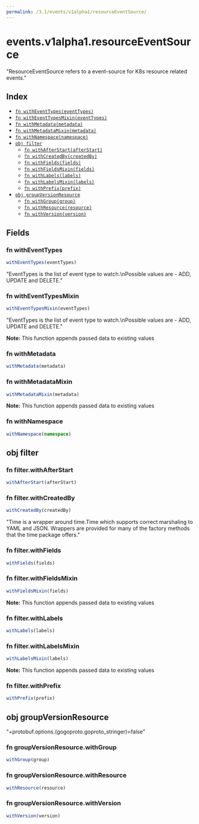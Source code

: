 ```yaml
---
permalink: /3.1/events/v1alpha1/resourceEventSource/
---
```


# events.v1alpha1.resourceEventSource

"ResourceEventSource refers to a event-source for K8s resource related events."

## Index

* [`fn withEventTypes(eventTypes)`](#fn-witheventtypes)
* [`fn withEventTypesMixin(eventTypes)`](#fn-witheventtypesmixin)
* [`fn withMetadata(metadata)`](#fn-withmetadata)
* [`fn withMetadataMixin(metadata)`](#fn-withmetadatamixin)
* [`fn withNamespace(namespace)`](#fn-withnamespace)
* [`obj filter`](#obj-filter)
  * [`fn withAfterStart(afterStart)`](#fn-filterwithafterstart)
  * [`fn withCreatedBy(createdBy)`](#fn-filterwithcreatedby)
  * [`fn withFields(fields)`](#fn-filterwithfields)
  * [`fn withFieldsMixin(fields)`](#fn-filterwithfieldsmixin)
  * [`fn withLabels(labels)`](#fn-filterwithlabels)
  * [`fn withLabelsMixin(labels)`](#fn-filterwithlabelsmixin)
  * [`fn withPrefix(prefix)`](#fn-filterwithprefix)
* [`obj groupVersionResource`](#obj-groupversionresource)
  * [`fn withGroup(group)`](#fn-groupversionresourcewithgroup)
  * [`fn withResource(resource)`](#fn-groupversionresourcewithresource)
  * [`fn withVersion(version)`](#fn-groupversionresourcewithversion)

## Fields

### fn withEventTypes

```ts
withEventTypes(eventTypes)
```

"EventTypes is the list of event type to watch.\nPossible values are - ADD, UPDATE and DELETE."

### fn withEventTypesMixin

```ts
withEventTypesMixin(eventTypes)
```

"EventTypes is the list of event type to watch.\nPossible values are - ADD, UPDATE and DELETE."

**Note:** This function appends passed data to existing values

### fn withMetadata

```ts
withMetadata(metadata)
```



### fn withMetadataMixin

```ts
withMetadataMixin(metadata)
```



**Note:** This function appends passed data to existing values

### fn withNamespace

```ts
withNamespace(namespace)
```



## obj filter



### fn filter.withAfterStart

```ts
withAfterStart(afterStart)
```



### fn filter.withCreatedBy

```ts
withCreatedBy(createdBy)
```

"Time is a wrapper around time.Time which supports correct marshaling to YAML and JSON.  Wrappers are provided for many of the factory methods that the time package offers."

### fn filter.withFields

```ts
withFields(fields)
```



### fn filter.withFieldsMixin

```ts
withFieldsMixin(fields)
```



**Note:** This function appends passed data to existing values

### fn filter.withLabels

```ts
withLabels(labels)
```



### fn filter.withLabelsMixin

```ts
withLabelsMixin(labels)
```



**Note:** This function appends passed data to existing values

### fn filter.withPrefix

```ts
withPrefix(prefix)
```



## obj groupVersionResource

"+protobuf.options.(gogoproto.goproto_stringer)=false"

### fn groupVersionResource.withGroup

```ts
withGroup(group)
```



### fn groupVersionResource.withResource

```ts
withResource(resource)
```



### fn groupVersionResource.withVersion

```ts
withVersion(version)
```

